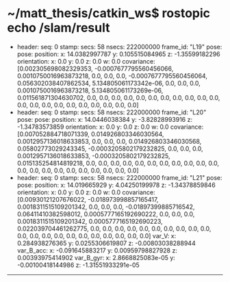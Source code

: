  # ~/matt_thesis/catkin_ws$ rostopic echo /slam/result

  - 
    header: 
      seq: 0
      stamp: 
        secs: 58
        nsecs: 222000000
      frame_id: "L19"
    pose: 
      pose: 
        position: 
          x: 14.0382997787
          y: 0.105515084965
          z: -1.35599182296
        orientation: 
          x: 0.0
          y: 0.0
          z: 0.0
          w: 0.0
      covariance: [0.002305698082329353, -0.0007677795560456066, 0.0010750016963873218, 0.0, 0.0, 0.0, -0.0007677795560456064, 0.056302038407862534, 5.134805061173342e-06, 0.0, 0.0, 0.0, 0.0010750016963873218, 5.134805061173269e-06, 0.011561871304630702, 0.0, 0.0, 0.0, 0.0, 0.0, 0.0, 0.0, 0.0, 0.0, 0.0, 0.0, 0.0, 0.0, 0.0, 0.0, 0.0, 0.0, 0.0, 0.0, 0.0, 0.0]
  - 
    header: 
      seq: 0
      stamp: 
        secs: 58
        nsecs: 222000000
      frame_id: "L20"
    pose: 
      pose: 
        position: 
          x: 14.0446038384
          y: -3.82828993916
          z: -1.34783573859
        orientation: 
          x: 0.0
          y: 0.0
          z: 0.0
          w: 0.0
      covariance: [0.007052884718071339, 0.014926803346030564, 0.0012957136018633853, 0.0, 0.0, 0.0, 0.014926803346030568, 0.05802773029243345, -0.0003205802179232825, 0.0, 0.0, 0.0, 0.0012957136018633853, -0.0003205802179232825, 0.015135254814819218, 0.0, 0.0, 0.0, 0.0, 0.0, 0.0, 0.0, 0.0, 0.0, 0.0, 0.0, 0.0, 0.0, 0.0, 0.0, 0.0, 0.0, 0.0, 0.0, 0.0, 0.0]
  - 
    header: 
      seq: 0
      stamp: 
        secs: 58
        nsecs: 222000000
      frame_id: "L21"
    pose: 
      pose: 
        position: 
          x: 14.019665929
          y: 4.04250199978
          z: -1.34378859846
        orientation: 
          x: 0.0
          y: 0.0
          z: 0.0
          w: 0.0
      covariance: [0.00930121207676022, -0.018973998857165417, 0.0018311515109201342, 0.0, 0.0, 0.0, -0.01897399885716542, 0.06411410382598012, 0.0005777165192690222, 0.0, 0.0, 0.0, 0.0018311515109201342, 0.0005777165192690223, 0.022039704461262775, 0.0, 0.0, 0.0, 0.0, 0.0, 0.0, 0.0, 0.0, 0.0, 0.0, 0.0, 0.0, 0.0, 0.0, 0.0, 0.0, 0.0, 0.0, 0.0, 0.0, 0.0]
var_V: 
  x: 0.284938276365
  y: 0.0255306619807
  z: -0.00803038288944
var_B_acc: 
  x: -0.091645883217
  y: 0.00959798827928
  z: 0.00393975414902
var_B_gyr: 
  x: 2.8668825083e-05
  y: -0.00100418144986
  z: -1.31551933291e-05
---
